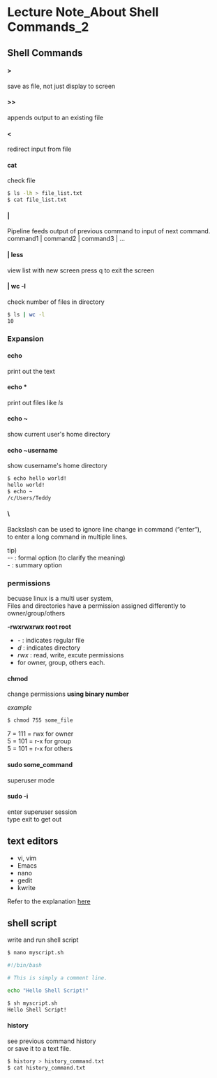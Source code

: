 # Lecture Note_About Shell Commands_2

## Shell Commands


#### **>**
save as file, not just display to screen

#### **>>**
appends output to an existing file

#### **<**
redirect input from file

#### **cat**
check file

```sh
$ ls -lh > file_list.txt
$ cat file_list.txt
```


#### **|**
Pipeline feeds output of previous command to input of next command.  
command1 | command2 | command3 | ...

#### **| less**
view list with new screen
press q to exit the screen

#### **| wc -l**
check number of files in directory

```sh
$ ls | wc -l
10
```


### Expansion

#### **echo**
print out the text

#### **echo \***
print out files like *ls*

#### **echo ~**
show current user's home directory

#### **echo ~username**
show cusername's home directory

```sh
$ echo hello world!
hello world!
$ echo ~
/c/Users/Teddy
```


#### **\\**

Backslash can be used to ignore line change in command (“enter”),  
to enter a long command in multiple lines.

tip)  
\-- : formal option (to clarify the meaning)  
\- : summary option

### **permissions**
becuase linux is a multi user system,  
Files and directories have a permission assigned differently to owner/group/others

**-rwxrwxrwx root root**
- *-* : indicates regular file
- *d* : indicates directory
- *rwx* : read, write, excute permissions
- for owner, group, others each.


#### **chmod**
change permissions **using binary number**

*example*
```sh
$ chmod 755 some_file
```
7 = 111 = rwx for owner  
5 = 101 = r-x for group  
5 = 101 = r-x for others  

#### **sudo some_command**
superuser mode

#### **sudo -i**
enter superuser session  
type exit to get out

## text editors
- vi, vim 
- Emacs
- nano
- gedit
- kwrite  

Refer to the explanation [here](https://linuxcommand.org/lc3_wss0010.php)

## shell script

write and run shell script

```sh
$ nano myscript.sh
```
```sh
#!/bin/bash

# This is simply a comment line.

echo "Hello Shell Script!"
```
```sh
$ sh myscript.sh
Hello Shell Script!
```

#### **history**
see previous command history  
or save it to a text file.

```sh
$ history > history_command.txt
$ cat history_command.txt
```


